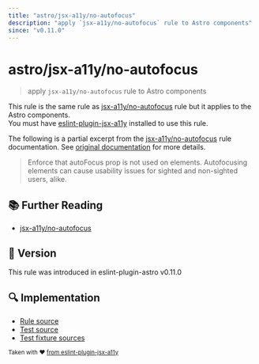 ```yaml
---
title: "astro/jsx-a11y/no-autofocus"
description: "apply `jsx-a11y/no-autofocus` rule to Astro components"
since: "v0.11.0"
---
```


# astro/jsx-a11y/no-autofocus

> apply `jsx-a11y/no-autofocus` rule to Astro components

This rule is the same rule as [jsx-a11y/no-autofocus] rule but it applies to the Astro components.  
You must have [eslint-plugin-jsx-a11y] installed to use this rule.

[eslint-plugin-jsx-a11y]: https://github.com/jsx-eslint/eslint-plugin-jsx-a11y
[jsx-a11y/no-autofocus]: https://github.com/jsx-eslint/eslint-plugin-jsx-a11y/tree/HEAD/docs/rules/no-autofocus.md

The following is a partial excerpt from the [jsx-a11y/no-autofocus] rule documentation. See [original documentation][jsx-a11y/no-autofocus] for more details.

> Enforce that autoFocus prop is not used on elements. Autofocusing elements can cause usability issues for sighted and non-sighted users, alike.

## :books: Further Reading

- [jsx-a11y/no-autofocus]

## :rocket: Version

This rule was introduced in eslint-plugin-astro v0.11.0

## :mag: Implementation

- [Rule source](https://github.com/ota-meshi/eslint-plugin-astro/blob/main/src/rules/jsx-a11y/no-autofocus.ts)
- [Test source](https://github.com/ota-meshi/eslint-plugin-astro/blob/main/tests/src/rules/jsx-a11y/no-autofocus.ts)
- [Test fixture sources](https://github.com/ota-meshi/eslint-plugin-astro/tree/main/tests/fixtures/rules/jsx-a11y/no-autofocus)

<sup>Taken with ❤️ [from eslint-plugin-jsx-a11y](https://github.com/jsx-eslint/eslint-plugin-jsx-a11y/tree/HEAD/docs/rules/no-autofocus.md)</sup>
